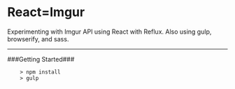 React=Imgur
====

Experimenting with Imgur API using React with Reflux. Also using gulp, browserify, and sass.

---

###Getting Started###

```
	> npm install
	> gulp
```
